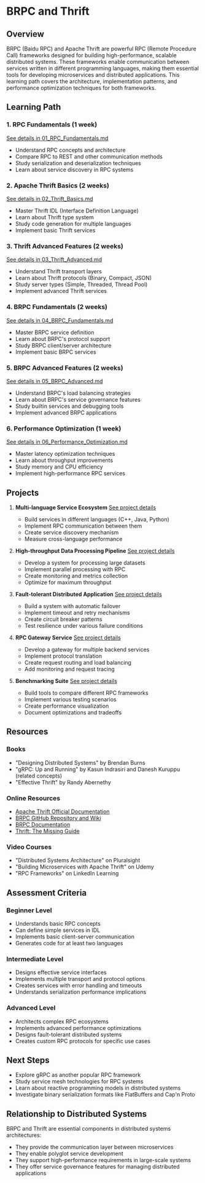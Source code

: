 # BRPC and Thrift

## Overview
BRPC (Baidu RPC) and Apache Thrift are powerful RPC (Remote Procedure Call) frameworks designed for building high-performance, scalable distributed systems. These frameworks enable communication between services written in different programming languages, making them essential tools for developing microservices and distributed applications. This learning path covers the architecture, implementation patterns, and performance optimization techniques for both frameworks.

## Learning Path

### 1. RPC Fundamentals (1 week)
[See details in 01_RPC_Fundamentals.md](06_BRPC_Thrift/01_RPC_Fundamentals.md)
- Understand RPC concepts and architecture
- Compare RPC to REST and other communication methods
- Study serialization and deserialization techniques
- Learn about service discovery in RPC systems

### 2. Apache Thrift Basics (2 weeks)
[See details in 02_Thrift_Basics.md](06_BRPC_Thrift/02_Thrift_Basics.md)
- Master Thrift IDL (Interface Definition Language)
- Learn about Thrift type system
- Study code generation for multiple languages
- Implement basic Thrift services

### 3. Thrift Advanced Features (2 weeks)
[See details in 03_Thrift_Advanced.md](06_BRPC_Thrift/03_Thrift_Advanced.md)
- Understand Thrift transport layers
- Learn about Thrift protocols (Binary, Compact, JSON)
- Study server types (Simple, Threaded, Thread Pool)
- Implement advanced Thrift services

### 4. BRPC Fundamentals (2 weeks)
[See details in 04_BRPC_Fundamentals.md](06_BRPC_Thrift/04_BRPC_Fundamentals.md)
- Master BRPC service definition
- Learn about BRPC's protocol support
- Study BRPC client/server architecture
- Implement basic BRPC services

### 5. BRPC Advanced Features (2 weeks)
[See details in 05_BRPC_Advanced.md](06_BRPC_Thrift/05_BRPC_Advanced.md)
- Understand BRPC's load balancing strategies
- Learn about BRPC's service governance features
- Study builtin services and debugging tools
- Implement advanced BRPC applications

### 6. Performance Optimization (1 week)
[See details in 06_Performance_Optimization.md](06_BRPC_Thrift/06_Performance_Optimization.md)
- Master latency optimization techniques
- Learn about throughput improvements
- Study memory and CPU efficiency
- Implement high-performance RPC services

## Projects

1. **Multi-language Service Ecosystem**
   [See project details](06_BRPC_Thrift\Project_01_MultiLanguage_Service_Ecosystem.md)
   - Build services in different languages (C++, Java, Python)
   - Implement RPC communication between them
   - Create service discovery mechanism
   - Measure cross-language performance

2. **High-throughput Data Processing Pipeline**
   [See project details](06_BRPC_Thrift\Project_02_HighThroughput_Data_Pipeline.md)
   - Develop a system for processing large datasets
   - Implement parallel processing with RPC
   - Create monitoring and metrics collection
   - Optimize for maximum throughput

3. **Fault-tolerant Distributed Application**
   [See project details](06_BRPC_Thrift\Project_03_FaultTolerant_Distributed_App.md)
   - Build a system with automatic failover
   - Implement timeout and retry mechanisms
   - Create circuit breaker patterns
   - Test resilience under various failure conditions

4. **RPC Gateway Service**
   [See project details](06_BRPC_Thrift\Project_04_RPC_Gateway_Service.md)
   - Develop a gateway for multiple backend services
   - Implement protocol translation
   - Create request routing and load balancing
   - Add monitoring and request tracing

5. **Benchmarking Suite**
   [See project details](06_BRPC_Thrift\Project_05_Benchmarking_Suite.md)
   - Build tools to compare different RPC frameworks
   - Implement various testing scenarios
   - Create performance visualization
   - Document optimizations and tradeoffs

## Resources

### Books
- "Designing Distributed Systems" by Brendan Burns
- "gRPC: Up and Running" by Kasun Indrasiri and Danesh Kuruppu (related concepts)
- "Effective Thrift" by Randy Abernethy

### Online Resources
- [Apache Thrift Official Documentation](https://thrift.apache.org/docs/)
- [BRPC GitHub Repository and Wiki](https://github.com/apache/incubator-brpc)
- [BRPC Documentation](https://brpc.apache.org/)
- [Thrift: The Missing Guide](http://diwakergupta.github.io/thrift-missing-guide/)

### Video Courses
- "Distributed Systems Architecture" on Pluralsight
- "Building Microservices with Apache Thrift" on Udemy
- "RPC Frameworks" on LinkedIn Learning

## Assessment Criteria

### Beginner Level
- Understands basic RPC concepts
- Can define simple services in IDL
- Implements basic client-server communication
- Generates code for at least two languages

### Intermediate Level
- Designs effective service interfaces
- Implements multiple transport and protocol options
- Creates services with error handling and timeouts
- Understands serialization performance implications

### Advanced Level
- Architects complex RPC ecosystems
- Implements advanced performance optimizations
- Designs fault-tolerant distributed systems
- Creates custom RPC protocols for specific use cases

## Next Steps
- Explore gRPC as another popular RPC framework
- Study service mesh technologies for RPC systems
- Learn about reactive programming models in distributed systems
- Investigate binary serialization formats like FlatBuffers and Cap'n Proto

## Relationship to Distributed Systems

BRPC and Thrift are essential components in distributed systems architectures:
- They provide the communication layer between microservices
- They enable polyglot service development
- They support high-performance requirements in large-scale systems
- They offer service governance features for managing distributed applications
